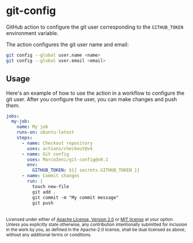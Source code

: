 # git-config

GitHub action to configure the git user corresponding to the `GITHUB_TOKEN` environment variable.

The action configures the git user name and email:
```sh
git config --global user.name <name>
git config --global user.email <email>
```

## Usage

Here's an example of how to use the action in a workflow to configure the git user.
After you configure the user, you can make changes and push them.

```yaml
jobs:
  my-job:
    name: My job
    runs-on: ubuntu-latest
    steps:
      - name: Checkout repository
        uses: actions/checkout@v4
      - name: Git config
        uses: MarcoIeni/git-config@v0.1
        env:
          GITHUB_TOKEN: ${{ secrets.GITHUB_TOKEN }}
      - name: Commit changes
        run: |
          touch new-file
          git add .
          git commit -m "My commit message"
          git push
```

<br>

<sup>
Licensed under either of <a href="LICENSE-APACHE">Apache License, Version 2.0</a>
or <a href="LICENSE-MIT">MIT license</a> at your option.
</sup>

<br>

<sub>
Unless you explicitly state otherwise, any contribution intentionally submitted
for inclusion in the work by you, as defined in the Apache-2.0 license, shall be
dual licensed as above, without any additional terms or conditions.
</sub>
